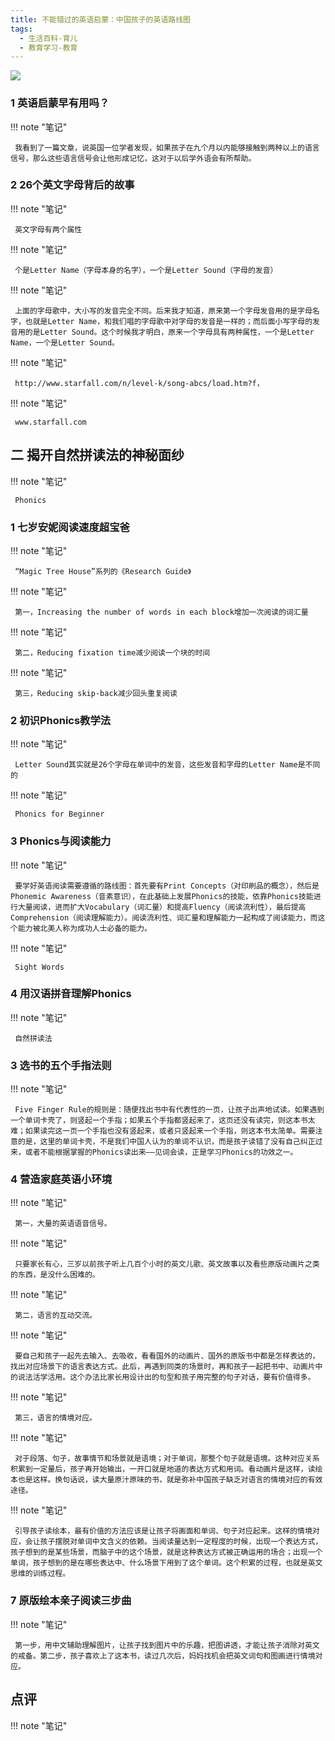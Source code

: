 ```yaml
---
title: 不能错过的英语启蒙：中国孩子的英语路线图
tags:
  - 生活百科-育儿
  - 教育学习-教育
---
```


![](https://cdn.weread.qq.com/weread/cover/30/YueWen_825496/t7_YueWen_825496.jpg)


### 1 英语启蒙早有用吗？




!!! note "笔记"

	 我看到了一篇文章，说英国一位学者发现，如果孩子在九个月以内能够接触到两种以上的语言信号，那么这些语言信号会让他形成记忆，这对于以后学外语会有所帮助。 


### 2 26个英文字母背后的故事




!!! note "笔记"

	 英文字母有两个属性 


!!! note "笔记"

	 个是Letter Name（字母本身的名字），一个是Letter Sound（字母的发音） 


!!! note "笔记"

	 上面的字母歌中，大小写的发音完全不同。后来我才知道，原来第一个字母发音用的是字母名字，也就是Letter Name，和我们唱的字母歌中对字母的发音是一样的；而后面小写字母的发音用的是Letter Sound。这个时候我才明白，原来一个字母具有两种属性，一个是Letter Name，一个是Letter Sound。 


!!! note "笔记"

	 http://www.starfall.com/n/level-k/song-abcs/load.htm?f， 


!!! note "笔记"

	 www.starfall.com 


## 二 揭开自然拼读法的神秘面纱




!!! note "笔记"

	 Phonics 


### 1 七岁安妮阅读速度超宝爸




!!! note "笔记"

	 “Magic Tree House”系列的《Research Guide》 


!!! note "笔记"

	 第一，Increasing the number of words in each block增加一次阅读的词汇量 


!!! note "笔记"

	 第二，Reducing fixation time减少阅读一个块的时间 


!!! note "笔记"

	 第三，Reducing skip-back减少回头重复阅读 


### 2 初识Phonics教学法




!!! note "笔记"

	 Letter Sound其实就是26个字母在单词中的发音，这些发音和字母的Letter Name是不同的 


!!! note "笔记"

	 Phonics for Beginner 


### 3 Phonics与阅读能力




!!! note "笔记"

	 要学好英语阅读需要遵循的路线图：首先要有Print Concepts（对印刷品的概念），然后是Phonemic Awareness（音素意识），在此基础上发展Phonics的技能，依靠Phonics技能进行大量阅读，进而扩大Vocabulary（词汇量）和提高Fluency（阅读流利性），最后提高Comprehension（阅读理解能力）。阅读流利性、词汇量和理解能力一起构成了阅读能力，而这个能力被北美人称为成功人士必备的能力。 


!!! note "笔记"

	 Sight Words 


### 4 用汉语拼音理解Phonics




!!! note "笔记"

	 自然拼读法 


### 3 选书的五个手指法则




!!! note "笔记"

	 Five Finger Rule的规则是：随便找出书中有代表性的一页，让孩子出声地试读。如果遇到一个单词卡壳了，则竖起一个手指；如果五个手指都竖起来了，这页还没有读完，则这本书太难；如果读完这一页一个手指也没有竖起来，或者只竖起来一个手指，则这本书太简单。需要注意的是，这里的单词卡壳，不是我们中国人认为的单词不认识，而是孩子读错了没有自己纠正过来，或者不能根据掌握的Phonics读出来——见词会读，正是学习Phonics的功效之一。 


### 4 营造家庭英语小环境




!!! note "笔记"

	 第一，大量的英语语音信号。 


!!! note "笔记"

	 只要家长有心，三岁以前孩子听上几百个小时的英文儿歌、英文故事以及看些原版动画片之类的东西，是没什么困难的。 


!!! note "笔记"

	 第二，语言的互动交流。 


!!! note "笔记"

	 要自己和孩子一起先去输入、去吸收，看看国外的动画片、国外的原版书中都是怎样表达的，找出对应场景下的语言表达方式。此后，再遇到同类的场景时，再和孩子一起把书中、动画片中的说法活学活用。这个办法比家长用设计出的句型和孩子用完整的句子对话，要有价值得多。 


!!! note "笔记"

	 第三，语言的情境对应。 


!!! note "笔记"

	 对于段落、句子，故事情节和场景就是语境；对于单词，那整个句子就是语境。这种对应关系积累到一定量后，孩子再开始输出，一开口就是地道的表达方式和用词。看动画片是这样，读绘本也是这样。换句话说，读大量原汁原味的书，就是弥补中国孩子缺乏对语言的情境对应的有效途径。 


!!! note "笔记"

	 引导孩子读绘本，最有价值的方法应该是让孩子将画面和单词、句子对应起来。这样的情境对应，会让孩子摆脱对单词中文含义的依赖。当阅读量达到一定程度的时候，出现一个表达方式，孩子想到的是某些场景，而脑子中的这个场景，就是这种表达方式被正确运用的场合；出现一个单词，孩子想到的是在哪些表达中、什么场景下用到了这个单词。这个积累的过程，也就是英文思维的训练过程。 


### 7 原版绘本亲子阅读三步曲




!!! note "笔记"

	 第一步，用中文辅助理解图片，让孩子找到图片中的乐趣，把图讲透，才能让孩子消除对英文的戒备。第二步，孩子喜欢上了这本书，读过几次后，妈妈找机会把英文词句和图画进行情境对应。 


## 点评




!!! note "笔记"

	  

